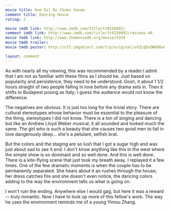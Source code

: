 ```yaml
---
movie title: Hum Dil De Chuke Sanam
comment title: Dancing House
rating: 2

movie imdb link: http://www.imdb.com/title/tt0150992/
comment imdb link: http://www.imdb.com/title/tt0150992/reviews-48
movie tmdb link: http://www.themoviedb.org/movie/5319
movie tmdb trailer: 
movie tmdb poster: http://cf2.imgobject.com/t/p/original/vVZLQDuOW6bbw9drfrWapHYxNvk.jpg

layout: comment
---
```


As with nearly all my viewing, this was recommended by a reader.I admit that I am not as familiar with these films as I should be. Just based on popularity and persistence, they need to be understood. Gosh, it about 1 1/2 hours straight of two people falling in love before any drama sets in. Then it shifts to Budapest posing as Italy; I guess the audience would not know the difference. 

The negatives are obvious. It is just too long for the trivial story. There are cultural stereotypes whose behavior must be essential to the pleasure of the thing, stereotypes I did not know. There is a ton of singing and dancing but like an Andrew Lloyd Weber musical, it all sounded and looked much the same. The girl who is such a beauty that she causes two good men to fall in love dangerously deep... she's a petulant, selfish brat.

But the colors and the staging are so lush that I got a sugar high and was just about sad to see it end. I don't know anything like this in the west where the simple show is so dominant and so well done. And this is well done. There is a kite-flying scene that just took my breath away. I replayed it a few times. One of the few dramatic moments is when the couple has to be permanently separated. She hears about it an rushes through the house; her dress catches fire and she doesn't even notice, the dancing colors adding to the way the environment tells us what is going on.

I won't ruin the ending. Anywhere else I would gag, but here it was a reward -- truly romantic. Now I have to look up more of this fellow's work. The way he uses the environment reminds me of a young Yimou Zhang.